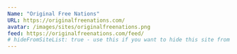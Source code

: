 ```yaml
---
Name: "Original Free Nations"
URL: https://originalfreenations.com/
avatar: /images/sites/originalfreenations.png
feed: https://originalfreenations.com/feed/
# hideFromSiteList: true - use this if you want to hide this site from the list of sites on this page: https://eleventy-m10y.lkmt.us/sites/
---
```


